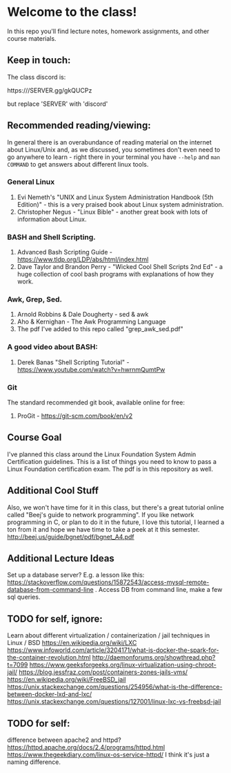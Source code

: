 # Welcome to the class!

In this repo you'll find lecture notes, homework assignments, and other course materials.

## Keep in touch:

The class discord is:

https:///SERVER.gg/gkQUCPz

but replace 'SERVER' with 'discord'

## Recommended reading/viewing:
In general there is an overabundance of reading material on the internet about Linux/Unix and, as we discussed, you sometimes don't even need to go anywhere to learn - right there in your terminal you have `--help` and `man COMMAND` to get answers about different linux tools. 

### General Linux
1. Evi Nemeth's "UNIX and Linux System Administration Handbook (5th Edition)" - this is a very praised book about Linux system administration.
2. Christopher Negus - "Linux Bible" - another great book with lots of information about Linux.

### BASH and Shell Scripting.
1. Advanced Bash Scripting Guide - https://www.tldp.org/LDP/abs/html/index.html
2. Dave Taylor and Brandon Perry - "Wicked Cool Shell Scripts 2nd Ed" - a huge collection of cool bash programs with explanations of how they work. 

### Awk, Grep, Sed.
1. Arnold Robbins & Dale Dougherty - sed & awk
2. Aho & Kernighan - The Awk Programming Language
3. The pdf I've added to this repo called "grep_awk_sed.pdf"

### A good video about BASH:
1. Derek Banas "Shell Scripting Tutorial" - https://www.youtube.com/watch?v=hwrnmQumtPw

### Git
The standard recommended git book, available online for free:
1. ProGit - https://git-scm.com/book/en/v2

## Course Goal
I've planned this class around the Linux Foundation System Admin Certification guidelines. This is a list of things you need to know to pass a Linux Foundation certification exam. The pdf is in this repository as well.

## Additional Cool  Stuff
Also, we won't have time for it in this class, but there's a great tutorial online called "Beej's guide to network programming". If you like network programming in C, or plan to do it in the future, I love this tutorial, I learned a ton from it and hope we have time to take a peek at it this semester. http://beej.us/guide/bgnet/pdf/bgnet_A4.pdf

## Additional Lecture Ideas
Set up a database server? E.g. a lesson like this: https://stackoverflow.com/questions/15872543/access-mysql-remote-database-from-command-line . Access DB from command line, make a few sql queries.

## TODO for self, ignore:
Learn about different virtualization / containerization / jail techniques in Linux / BSD
https://en.wikipedia.org/wiki/LXC
https://www.infoworld.com/article/3204171/what-is-docker-the-spark-for-the-container-revolution.html
http://daemonforums.org/showthread.php?t=7099
https://www.geeksforgeeks.org/linux-virtualization-using-chroot-jail/
https://blog.jessfraz.com/post/containers-zones-jails-vms/
https://en.wikipedia.org/wiki/FreeBSD_jail
https://unix.stackexchange.com/questions/254956/what-is-the-difference-between-docker-lxd-and-lxc/
https://unix.stackexchange.com/questions/127001/linux-lxc-vs-freebsd-jail

## TODO for self:
difference between apache2 and httpd?
https://httpd.apache.org/docs/2.4/programs/httpd.html
https://www.thegeekdiary.com/linux-os-service-httpd/
I think it's just a naming difference.
